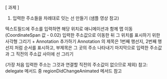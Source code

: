 [ 과제 ]

1. 입력한 주소들을 차례대로 잇는 선 만들기   (샘플 영상 참고)

텍스트필드에 주소를 입력하면 해당 위치로 애니메이션과 함께 맵 이동 (CoordinateSpan 값 - 0.02) 입력한 주소값으로 이동한 뒤 그 위치를 표시하기 위한 사각형 그리기 + Annotation 추가하기 Annotation 의 제목은 1번째 행선지, 2번째 행선지 처럼 순서를 표시하고, 부제목은 그 곳의 주소 나타내기 마지막으로 입력한 주소값과 그 직전의 주소값 사이에 선 그리기

 (가장 처음 입력한 주소는 그것과 연결할 직전의 주소값이 없으므로 제외) 참고: delegate 메서드 중 regionDidChangeAnimated 메서드 참고